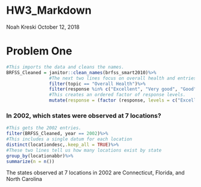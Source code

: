 HW3\_Markdown
================
Noah Kreski
October 12, 2018

Problem One
===========

``` r
#This imports the data and cleans the names.
BRFSS_Cleaned = janitor::clean_names(brfss_smart2010)%>%
                #The next two lines focus on overall health and entries with one of five relevant response levels.
                filter(topic == "Overall Health")%>%
                filter(response %in% c("Excellent", "Very good", "Good", "Fair", "Poor"))%>%
                #This creates an ordered factor of response levels.
                mutate(response = (factor (response, levels = c("Excellent", "Very good", "Good", "Fair", "Poor"))))
```

### In 2002, which states were observed at 7 locations?

``` r
#This gets the 2002 entries.
filter(BRFSS_Cleaned, year == 2002)%>%
#This includes a single datum for each location
distinct(locationdesc,.keep_all = TRUE)%>%
#These two lines tell us how many locations exist by state
group_by(locationabbr)%>%
summarize(n = n())
```

The states observed at 7 locations in 2002 are Connecticut, Florida, and North Carolina
